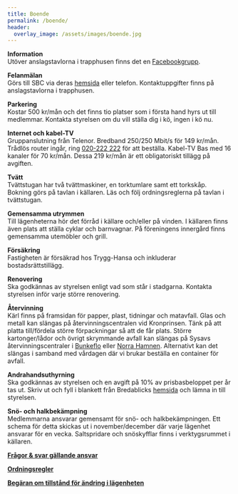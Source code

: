 ```yaml
---
title: Boende
permalink: /boende/
header:
  overlay_image: /assets/images/boende.jpg
---
```


**Information**  
Utöver anslagstavlorna i trapphusen finns det en 
[Facebookgrupp](https://www.facebook.com/groups/1811086178908466/).

**Felanmälan**  
Görs till SBC via deras [hemsida](http://www.sbc.se/kontakt/felanmalan/) eller telefon. 
Kontaktuppgifter finns på anslagstavlorna i trapphusen.

**Parkering**  
Kostar 500 kr/mån och det finns tio platser som i första hand hyrs ut till medlemmar. 
Kontakta styrelsen om du vill ställa dig i kö, ingen i kö nu.

**Internet och kabel-TV**  
Gruppanslutning från Telenor. Bredband 250/250 Mbit/s för 149 kr/mån. 
Trådlös router ingår, ring [020-222 222](tel:020222222) för att beställa. 
Kabel-TV Bas med 16 kanaler för 70 kr/mån. Dessa 219 kr/mån är ett obligatoriskt tillägg på avgiften. 

**Tvätt**  
Tvättstugan har två tvättmaskiner, en torktumlare samt ett torkskåp. 
Bokning görs på tavlan i källaren. Läs och följ ordningsreglerna på tavlan i tvättstugan.

**Gemensamma utrymmen**  
Till lägenheterna hör det förråd i källare och/eller på vinden. 
I källaren finns även plats att ställa cyklar och barnvagnar. 
På föreningens innergård finns gemensamma utemöbler och grill.

**Försäkring**  
Fastigheten är försäkrad hos Trygg-Hansa och inkluderar bostadsrättstillägg.

**Renovering**  
Ska godkännas av styrelsen enligt vad som står i stadgarna. Kontakta styrelsen inför varje större renovering.

**Återvinning**  
Kärl finns på framsidan för papper, plast, tidningar och matavfall. 
Glas och metall kan slängas på återvinningscentralen vid Kronprinsen. 
Tänk på att platta till/fördela större förpackningar så att de får plats. 
Större kartonger/lådor och övrigt skrymmande avfall kan slängas på 
Sysavs återvinningscentraler i 
[Bunkeflo](https://www.sysav.se/Privat/Atervinningscentraler/Bunkeflo/) eller [Norra Hamnen](https://www.sysav.se/Privat/Atervinningscentraler/malmo-norra-hamnen/). Alternativt kan det slängas i samband med vårdagen där vi brukar beställa en container för avfall.

**Andrahandsuthyrning**  
Ska godkännas av styrelsen och en avgift på 10% av prisbasbeloppet per år tas ut. 
Skriv ut och fyll i blankett från Bredablicks 
[hemsida](https://bredablickforvaltning.se/wp-content/uploads/2018/02/Ansökan-om-uthyrning-i-andra-hand.pdf)
 och lämna in till styrelsen.

**Snö- och halkbekämpning**  
Medlemmarna ansvarar gemensamt för snö- och halkbekämpningen. 
Ett schema för detta skickas ut i november/december där varje lägenhet ansvarar för en vecka. 
Saltspridare och snöskyfflar finns i verktygsrummet i källaren.  

[**Frågor & svar gällande ansvar**](https://docs.google.com/document/d/18Sc8X8qqU4yCLwH8O1g2cb1DlrkIezoA-Falv5ODL2E)  

[**Ordningsregler**](https://docs.google.com/document/d/1buHzmdgxQ_3bnpN34LelpjDH3unnWHm6rXMhOeXMmT4/edit?usp=sharing)  

[**Begäran om tillstånd för ändring i lägenheten**](https://drive.google.com/file/d/1HIWqCAuR_XG24846D86UakLMh1OyjgxI/view?usp=sharing)

